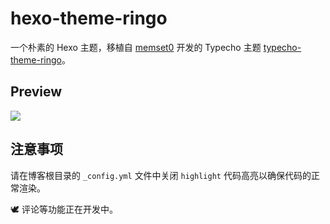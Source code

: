 # hexo-theme-ringo

一个朴素的 Hexo 主题，移植自 [memset0](https://github.com/memset0) 开发的 Typecho 主题 [typecho-theme-ringo](https://github.com/memset0/typecho-theme-ringo)。

## Preview

![](https://cdn.jsdelivr.net/gh/HeliumOI/imghost@latest/ringo-demo.png)

## 注意事项

请在博客根目录的 `_config.yml` 文件中关闭 `highlight` 代码高亮以确保代码的正常渲染。

🕊️ 评论等功能正在开发中。